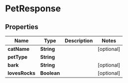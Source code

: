 

# PetResponse

## Properties

Name | Type | Description | Notes
------------ | ------------- | ------------- | -------------
**catName** | **String** |  |  [optional]
**petType** | **String** |  | 
**bark** | **String** |  |  [optional]
**lovesRocks** | **Boolean** |  |  [optional]




